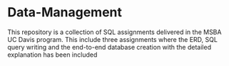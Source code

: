 # Data-Management
This repository is a collection of SQL assignments delivered in the MSBA UC Davis program. This include three assignments where the ERD, SQL query writing and the end-to-end database creation with the detailed explanation has been included

